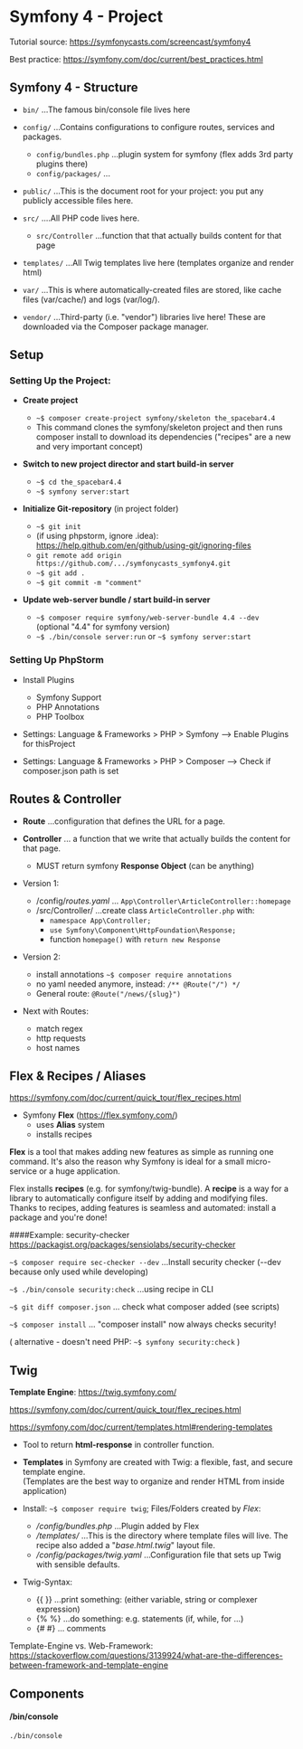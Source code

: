 # Symfony 4 - Project
Tutorial source: https://symfonycasts.com/screencast/symfony4

Best practice: https://symfony.com/doc/current/best_practices.html

## Symfony 4 - Structure

+ `bin/` ...The famous bin/console file lives here 

+ `config/` ...Contains configurations to configure routes, services and packages.
    + `config/bundles.php`  ...plugin system for symfony (flex adds 3rd party plugins there) 
    + `config/packages/` ...
+ `public/` ...This is the document root for your project: you put any publicly accessible files here.

+ `src/` ....All PHP code lives here.
    + `src/Controller`  ...function that that actually builds content for that page

+ `templates/` ...All Twig templates live here (templates organize and render html)

+ `var/` ...This is where automatically-created files are stored, 
      like cache files (var/cache/) and logs (var/log/).
      
+ `vendor/` ...Third-party (i.e. "vendor") libraries live here! 
      These are downloaded via the Composer package manager.
      


## Setup
### Setting Up the Project:

* **Create project**
    * `~$ composer create-project symfony/skeleton the_spacebar4.4`
    * This command clones the symfony/skeleton project and then runs composer install to download its 
    dependencies ("recipes" are a new and very important concept)


* **Switch to new project director and start build-in server**
    * `~$ cd the_spacebar4.4`
    * `~$ symfony server:start`

* **Initialize Git-repository** (in project folder)
    * `~$ git init `
    * (if using phpstorm, ignore .idea): https://help.github.com/en/github/using-git/ignoring-files
    * `git remote add origin https://github.com/.../symfonycasts_symfony4.git`
    * `~$ git add .`
    * `~$ git commit -m "comment"` 

* **Update web-server bundle / start build-in server**
    * `~$ composer require symfony/web-server-bundle 4.4 --dev`    
    (optional "4.4" for symfony version)
    * `~$ ./bin/console server:run` or `~$ symfony server:start`
    
### Setting Up PhpStorm
* Install Plugins
    * Symfony Support
    * PHP Annotations
    * PHP Toolbox
    
* Settings: Language & Frameworks > PHP > Symfony  --> Enable Plugins for thisProject
* Settings: Language & Frameworks > PHP > Composer --> Check if composer.json path is set



## Routes & Controller
* **Route** ...configuration that defines the URL for a page.
* **Controller** ... a function that we write that actually builds the content for that page.
    * MUST return symfony **Response Object** (can be anything)

* Version 1:
    * /config/*routes.yaml*  ... `App\Controller\ArticleController::homepage`
    * /src/Controller/ ...create class `ArticleController.php` with:
        * `namespace App\Controller;`
        * `use Symfony\Component\HttpFoundation\Response;`
        * function `homepage()` with `return new Response`
        
* Version 2:
    * install annotations `~$ composer require annotations`
    * no yaml needed anymore, instead: `/** @Route("/") */`
    * General route: `@Route("/news/{slug}")`
    
* Next with Routes: 
    * match regex
    * http requests
    * host names

## Flex & Recipes / Aliases
https://symfony.com/doc/current/quick_tour/flex_recipes.html
* Symfony **Flex** (https://flex.symfony.com/)
    * uses **Alias** system
    * installs recipes
    
**Flex** is a tool that makes adding new features as simple as running one command. It's also the reason why 
Symfony is ideal for a small micro-service or a huge application.
    
    
Flex installs **recipes** (e.g. for symfony/twig-bundle). A **recipe** is a way for a library 
to automatically configure itself by adding and modifying files. Thanks to recipes, adding features is 
seamless and automated: install a package and you're done!


####Example: security-checker
https://packagist.org/packages/sensiolabs/security-checker

`~$ composer require sec-checker --dev` ...Install security checker (--dev because only used while developing)


`~$ ./bin/console security:check` ...using recipe in CLI

`~$ git diff composer.json`  ... check what composer added (see scripts)

`~$ composer install`        ... "composer install" now always checks security!
 
( alternative - doesn't need PHP: `~$ symfony security:check` )


## Twig

**Template Engine**:  https://twig.symfony.com/

https://symfony.com/doc/current/quick_tour/flex_recipes.html

https://symfony.com/doc/current/templates.html#rendering-templates

+ Tool to return **html-response** in controller function.
+ **Templates** in Symfony are created with Twig: a flexible, fast, and secure template engine.  
(Templates are the best way to organize and render HTML from inside application)

+ Install: `~$ composer require twig`; Files/Folders created by *Flex*:
    + */config/bundles.php* ...Plugin added by Flex
    + */templates/*  ...This is the directory where template files will live. The recipe also added a 
    "*base.html.twig*" layout file.
    + */config/packages/twig.yaml* ...Configuration file that sets up Twig with sensible defaults.

+ Twig-Syntax:
    + {{ }}  ...print something: (either variable, string or complexer expression)
    + {% %} ...do something: e.g. statements (if, while, for ...)
    + {# #} ... comments
    
Template-Engine vs. Web-Framework: 
https://stackoverflow.com/questions/3139924/what-are-the-differences-between-framework-and-template-engine


## Components
#### /bin/console
`./bin/console`